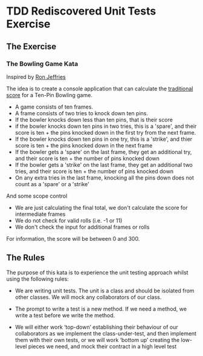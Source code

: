 # TDD Rediscovered Unit Tests Exercise

## The Exercise

### The Bowling Game Kata

Inspired by [Ron Jeffries](https://ronjeffries.com/xprog/articles/acsbowling/)

The idea is to create a console application that can calculate the [traditional score](https://en.wikipedia.org/wiki/Ten-pin_bowling#Scoring) for a Ten-Pin Bowling game.

* A game consists of ten frames.
* A frame consists of two tries to knock down ten pins.
* If the bowler knocks down less than ten pins, that is their score
* if the bowler knocks down ten pins in two tries, this is a 'spare', and their score is ten + the pins knocked down in the first try from the next frame.
* If the bowler knocks down ten pins in one try, this is a 'strike', and thier score is ten +  the pins knocked down in the next frame
* If the bowler gets a 'spare' on the last frame, they get an additional try, and their score is ten + the number of pins knocked down 
* If the bowler gets a 'strike' on the last frame, they get an additional two tries, and their score is ten + the number of pins knocked down
* On any extra tries in the last frame, knocking all the pins down does not count as a 'spare' or a 'strike'

And some scope control

* We are just calculating the final total, we don't calculate the score for intermediate frames
* We do not check for valid rolls (i.e. -1 or 11)
* We don't check the input for additional frames or rolls

For information, the score will be between 0 and 300.


## The Rules

The purpose of this kata is to experience the unit testing approach whilst using the following rules:

* We are writing unit tests. The unit is a class and should be isolated from other classes. We will mock any collaborators of our class.

* The prompt to write a test is a new method. If we need a method, we write a test before we write the method.

* We will either work ‘top-down’ establishing their behaviour of our collaborators as we implement the class-under-test, and then implement them with their own tests, or we will work ‘bottom up’ creating the low-level pieces we need, and mock their contract in a high level test
